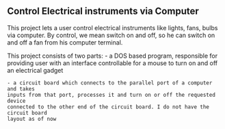 Control Electrical instruments via Computer
-------------------------------------------

This project lets a user control electrical instruments like lights, fans, bulbs 
via computer. By control, we mean switch on and off, so he can switch on and off
a fan from his computer terminal.

This project consists of two parts:
	- a DOS based program, responsible for providing user with an interface
	controllable for a mouse to turn on and off an electrical gadget

	- a circuit board which connects to the parallel port of a computer and takes
	inputs from that port, processes it and turn on or off the requested device
	connected to the other end of the circuit board. I do not have the circuit board
	layout as of now